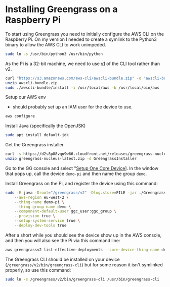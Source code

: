 # Installing Greengrass on a Raspberry Pi

To start using Greengrass you need to initially configure the AWS CLI on the Raspberry Pi. On my version I needed to create a symlink to the Python3 binary to allow the AWS CLI to work unimpeded.

```bash
sudo ln -s /usr/bin/python3 /usr/bin/python
```

As the Pi is a 32-bit machine, we need to use [v1](https://docs.aws.amazon.com/cli/v1/userguide/install-linux.html) of the CLI tool rather than v2.

```bash
curl "https://s3.amazonaws.com/aws-cli/awscli-bundle.zip" -o "awscli-bundle.zip"
unzip awscli-bundle.zip
sudo ./awscli-bundle/install -i /usr/local/aws -b /usr/local/bin/aws
```

Setup our AWS env

  - should probably set up an IAM user for the device to use.

```bash
aws configure
```

Install Java (specifically the OpenJSK)

```bash
sudo apt install default-jdk
```

Get the Greengrass installer.

```bash
curl -s https://d2s8p88vqu9w66.cloudfront.net/releases/greengrass-nucleus-latest.zip > greengrass-nucleus-latest.zip
unzip greengrass-nucleus-latest.zip -d GreengrassInstaller
```

Go to the GG console and select "[Setup One Core Device](https://eu-west-2.console.aws.amazon.com/iot/home?region=eu-west-2#/greengrass/v2/cores)]. In the window that pops up, call the device `demo-pi` and then name the group `demo`.

Install Greengrass on the Pi, and register the device using this command:

```bash
sudo -E java -Droot="/greengrass/v2" -Dlog.store=FILE -jar ./GreengrassInstaller/lib/Greengrass.jar \
    --aws-region eu-west-2 \
    --thing-name demo-pi \
    --thing-group-name demo \
    --component-default-user ggc_user:ggc_group \
    --provision true \
    --setup-system-service true \
    --deploy-dev-tools true
```

After a short while you should see the device show up in the AWS console, and then you will also see the Pi via this command line:

```bash
aws greengrassv2 list-effective-deployments --core-device-thing-name demo-pi
```

The Greengrass CLI should be installed on your device (`/greengrass/v2/bin/greengrass-cli`) but for some reason it isn't symlinked properly, so use this command:

```bash
sudo ln -s /greengrass/v2/bin/greengrass-cli /usr/bin/greengrass-cli
```
